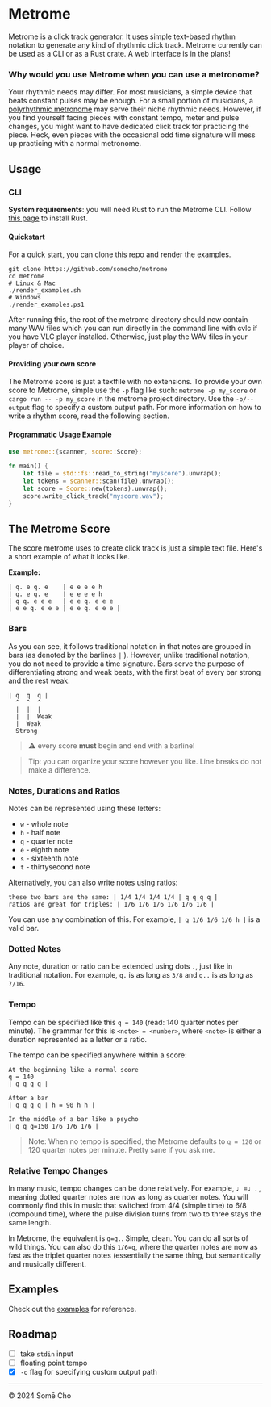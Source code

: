 # Metrome

Metrome is a click track generator. It uses simple text-based rhythm notation to
generate any kind of rhythmic click track. Metrome currently can be used as a
CLI or as a Rust crate. A web interface is in the plans!

### Why would you use Metrome when you can use a metronome? 

Your rhythmic needs may differ. For most musicians, a simple device that beats
constant pulses may be enough. For a small portion of musicians, a
[polyrhythmic metronome](https://github.com/somecho/polymetro) may serve their
niche rhythmic needs. However, if you find yourself facing pieces with constant
tempo, meter and pulse changes, you might want to have dedicated click track
for practicing the piece. Heck, even pieces with the occasional odd time
signature will mess up practicing with a normal metronome.

## Usage
### CLI 
**System requirements**: you will need Rust to run the Metrome CLI. Follow [this
page](https://www.rust-lang.org/tools/install) to install Rust.

#### Quickstart
For a quick start, you can clone this repo and render the examples.

```
git clone https://github.com/somecho/metrome
cd metrome
# Linux & Mac
./render_examples.sh
# Windows
./render_examples.ps1
```

After running this, the root of the metrome directory should now contain many
WAV files which you can run directly in the command line with cvlc if you have
VLC player installed. Otherwise, just play the WAV files in your player of
choice.

#### Providing your own score
The Metrome score is just a textfile with no extensions. To provide your own
score to Metrome, simple use the `-p` flag like such: `metrome -p my_score` or
`cargo run -- -p my_score` in the metrome project directory. Use the
`-o/--output` flag to specify a custom output path. For more
information on how to write a rhythm score, read the following section.

#### Programmatic Usage Example
```rust
use metrome::{scanner, score::Score};

fn main() {
    let file = std::fs::read_to_string("myscore").unwrap();
    let tokens = scanner::scan(file).unwrap();
    let score = Score::new(tokens).unwrap();
    score.write_click_track("myscore.wav");
}
```

## The Metrome Score

The score metrome uses to create click track is just a simple text file. Here's
a short example of what it looks like.


**Example:**

```
| q. e q. e    | e e e e h 
| q. e q. e    | e e e e h 
| q q. e e e   | e e q. e e e
| e e q. e e e | e e q. e e e | 
```

### Bars

As you can see, it follows traditional notation in that notes are grouped in
bars (as denoted by the barlines `|` ). However, unlike traditional notation,
you do not need to provide a time signature. Bars serve the purpose of
differentiating strong and weak beats, with the first beat of every bar strong
and the rest weak.

```
| q  q  q |
  ^  ^  ^
  |  |  |
  |  |  Weak
  |  Weak
  Strong
```

> ⚠ every score **must** begin and end with a barline!

> Tip: you can organize your score however you like. Line breaks do not make a
> difference.

### Notes, Durations and Ratios

Notes can be represented using these letters:
- `w` - whole note
- `h` - half note
- `q` - quarter note
- `e` - eighth note
- `s` - sixteenth note
- `t` - thirtysecond note

Alternatively, you can also write notes using ratios:

```
these two bars are the same: | 1/4 1/4 1/4 1/4 | q q q q |
ratios are great for triples: | 1/6 1/6 1/6 1/6 1/6 1/6 | 
```

You can use any combination of this. For example, `| q 1/6 1/6 1/6 h |` is a
valid bar.

### Dotted Notes

Any note, duration or ratio can be extended using dots `.`, just like in
traditional notation. For example, `q.` is as long as `3/8` and `q..` is as
long as `7/16`.

### Tempo
Tempo can be specified like this `q = 140` (read: 140 quarter notes per
minute). The grammar for this is `<note> = <number>`, where `<note>` is either
a duration represented as a letter or a ratio.

The tempo can be specified anywhere within a score:
```
At the beginning like a normal score
q = 140
| q q q q |

After a bar 
| q q q q | h = 90 h h |

In the middle of a bar like a psycho
| q q q=150 1/6 1/6 1/6 |
```

> Note: When no tempo is specified, the Metrome defaults to `q = 120` or 120
> quarter notes per minute. Pretty sane if you ask me.

### Relative Tempo Changes
In many music, tempo changes can be done relatively. For example, ♩=♩. ,
meaning dotted quarter notes are now as long as quarter notes. You will
commonly find this in music that switched from 4/4 (simple time) to 6/8
(compound time), where the pulse division turns from two to three stays the
same length.

In Metrome, the equivalent is `q=q.`. Simple, clean. You can do all sorts of
wild things. You can also do this `1/6=q`, where the quarter notes are now as
fast as the triplet quarter notes (essentially the same thing, but semantically
and musically different.

## Examples

Check out the [examples](./examples/valid) for reference.

## Roadmap 
- [ ] take `stdin` input
- [ ] floating point tempo 
- [x] `-o` flag for specifying custom output path

---

© 2024 Somē Cho
